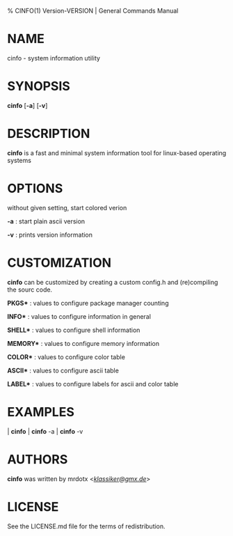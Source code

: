 % CINFO(1) Version\-VERSION | General Commands Manual

# NAME

cinfo - system information utility

# SYNOPSIS

**cinfo** [**-a**] [**-v**]

# DESCRIPTION

**cinfo** is a fast and minimal system information tool for linux-based operating systems

# OPTIONS

without given setting, start colored verion

**-a**
: start plain ascii version

**-v**
: prints version information

# CUSTOMIZATION

**cinfo** can be customized by creating a custom config.h and (re)compiling  the  sourc code.

**PKGS\***
: values to configure package manager counting

**INFO\***
: values to configure information in general

**SHELL\***
: values to configure shell information

**MEMORY\***
: values to configure memory information

**COLOR\***
: values to configure color table

**ASCII\***
: values to configure ascii table

**LABEL\***
: values to configure labels for ascii and color table

# EXAMPLES

| **cinfo**
| **cinfo** -a
| **cinfo** -v

# AUTHORS

**cinfo** was written by mrdotx <*klassiker@gmx.de*>

# LICENSE

See the LICENSE.md file for the terms of redistribution.
